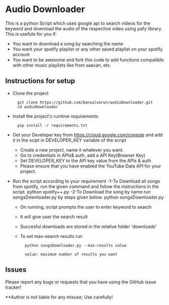 # Audio Downloader

This is a python Script which uses google api to search videos for the keyword and download the audio of the respective video using pafy library.
This is usefule for you if:
- You want to download a song by searching the name
- You want your spotify playlist or any other saved playlist on your spotify account
- You want to be awesome and fork this code to add functions compatible with other music playlists like from saavan, etx. 

Instructions for setup
------------

- Clone the project

        git clone https://github.com/bansalvarun/audioDownloader.git 
        cd audioDownloader

- Install the project's runtime requirements

        pip install -r requirements.txt

- Get your Developer key from https://cloud.google.com/console and add it in the scipt in DEVELOPER_KEY variable of the script
  - Create a new project, name it whatever you want.
  - Go to credentials in APIs& auth, add a API Key(Browser Key) 
  - Set DEVELOPER_KEY to the API key value from the APIs & auth
  - Please ensure that you have enabled the YouTube Data API for your project.


- Run the script according to your requirement 
-1-To Download all songs from spotify, run the given command and follow the instructions in the script. 
        python spotify++.py 
-2-To Download the song by name run songsDownloader.py by steps given below.
        python songsDownloader.py
        

    * On running, script prompts the user to enter keyword to search 
    * It will give user the search result
    * Succesful downloads are stored in the relative folder 'downloads'
    * To set max-search results run 
            
            python songsDownloader.py --max-results value
            
            value: maximum number of results you want
    

Issues
------------

Please report any bugs or requests that you have using the GitHub issue tracker!


**Author is not liable for any misuse; Use carefully!
